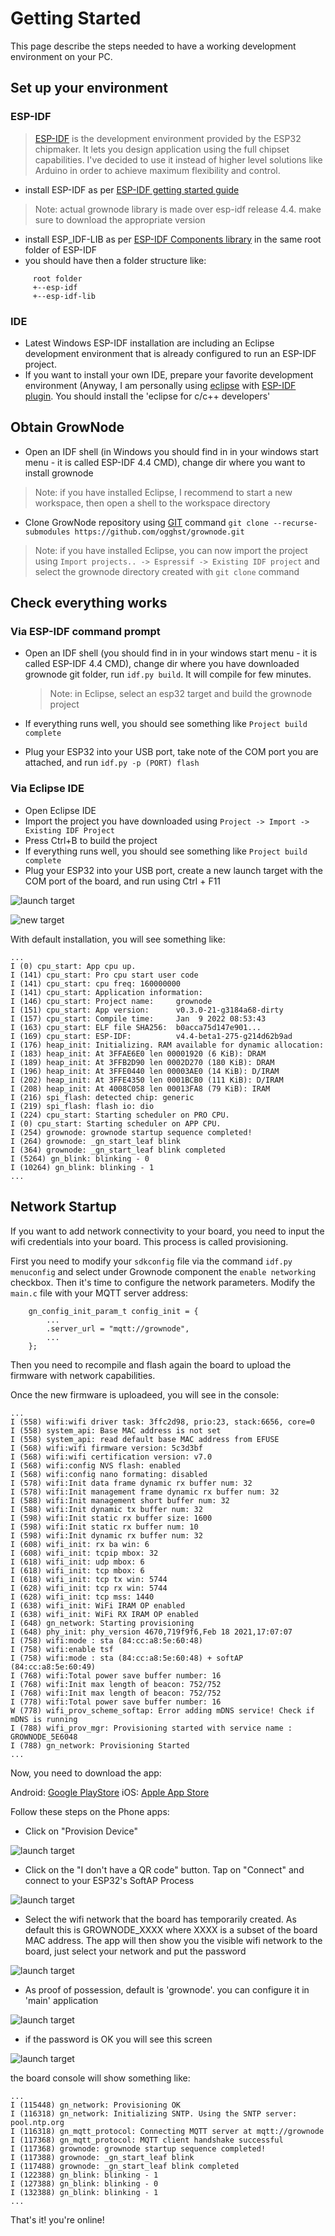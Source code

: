 # Getting Started

This page describe the steps needed to have a working development environment on your PC. 

## Set up your environment

### ESP-IDF

> [ESP-IDF](https://www.espressif.com/en/products/sdks/esp-idf) is the development environment provided by the ESP32 chipmaker. It lets you design application using the full chipset capabilities. I've decided to use it instead of higher level solutions like Arduino in order to achieve maximum flexibility and control.

 - install ESP-IDF as per [ESP-IDF getting started guide](https://docs.espressif.com/projects/esp-idf/en/latest/esp32/get-started/)
 
 > Note: actual grownode library is made over esp-idf release 4.4. make sure to download the appropriate version
 
 - install ESP_IDF-LIB as per [ESP-IDF Components library](https://github.com/UncleRus/esp-idf-lib) in the same root folder of ESP-IDF
 - you should have then a folder structure like:
 
```
     root folder
     +--esp-idf
     +--esp-idf-lib
```

### IDE

 - Latest Windows ESP-IDF installation are including an Eclipse development environment that is already configured to run an ESP-IDF project. 
 - If you want to install your own IDE, prepare your favorite development environment (Anyway, I am personally using [eclipse](https://www.eclipse.org/downloads/) with [ESP-IDF plugin](https://github.com/espressif/idf-eclipse-plugin/blob/master/README.md). You should install the 'eclipse for c/c++ developers'

## Obtain GrowNode

 - Open an IDF shell (in Windows you should find in in your windows start menu - it is called ESP-IDF 4.4 CMD), change dir where you want to install grownode

  > Note: if you have installed Eclipse, I recommend to start a new workspace, then open a shell to the workspace directory

 - Clone GrowNode repository using [GIT](https://git-scm.com/) command `git clone --recurse-submodules https://github.com/ogghst/grownode.git`

  > Note: if you have installed Eclipse, you can now import the project using `Import projects.. -> Espressif -> Existing IDF project` and select the grownode directory created with `git clone` command

## Check everything works

### Via ESP-IDF command prompt

 - Open an IDF shell (you should find in in your windows start menu - it is called ESP-IDF 4.4 CMD), change dir where you have downloaded grownode git folder, run `idf.py build`. It will compile for few minutes. 
 
   > Note: in Eclipse, select an esp32 target and build the grownode project
 
 - If everything runs well, you should see something like `Project build complete`
 - Plug your ESP32 into your USB port, take note of the COM port you are attached, and run `idf.py -p (PORT) flash`

### Via Eclipse IDE

- Open Eclipse IDE
- Import the project you have downloaded using `Project -> Import -> Existing IDF Project`
- Press Ctrl+B to build the project
- If everything runs well, you should see something like `Project build complete`
- Plug your ESP32 into your USB port, create a new launch target with the COM port of the board, and run using Ctrl + F11

![launch target](../resources/images/eclipse_run_toolboard.png)

![new target](../resources/images/eclipse_new_target.png)

With default installation, you will see something like:

```
...
I (0) cpu_start: App cpu up.
I (141) cpu_start: Pro cpu start user code
I (141) cpu_start: cpu freq: 160000000
I (141) cpu_start: Application information:
I (146) cpu_start: Project name:     grownode
I (151) cpu_start: App version:      v0.3.0-21-g3184a68-dirty
I (157) cpu_start: Compile time:     Jan  9 2022 08:53:43
I (163) cpu_start: ELF file SHA256:  b0acca75d147e901...
I (169) cpu_start: ESP-IDF:          v4.4-beta1-275-g214d62b9ad
I (176) heap_init: Initializing. RAM available for dynamic allocation:
I (183) heap_init: At 3FFAE6E0 len 00001920 (6 KiB): DRAM
I (189) heap_init: At 3FFB2D90 len 0002D270 (180 KiB): DRAM
I (196) heap_init: At 3FFE0440 len 00003AE0 (14 KiB): D/IRAM
I (202) heap_init: At 3FFE4350 len 0001BCB0 (111 KiB): D/IRAM
I (208) heap_init: At 4008C058 len 00013FA8 (79 KiB): IRAM
I (216) spi_flash: detected chip: generic
I (219) spi_flash: flash io: dio
I (224) cpu_start: Starting scheduler on PRO CPU.
I (0) cpu_start: Starting scheduler on APP CPU.
I (254) grownode: grownode startup sequence completed!
I (264) grownode: _gn_start_leaf blink
I (364) grownode: _gn_start_leaf blink completed
I (5264) gn_blink: blinking - 0
I (10264) gn_blink: blinking - 1
...
```

## Network Startup

If you want to add network connectivity to your board, you need to input the wifi credentials into your board. This process is called provisioning.

First you need to modify your `sdkconfig` file via the command `idf.py menuconfig` and select under Grownode component the `enable networking` checkbox. 
Then it's time to configure the network parameters. Modify the `main.c` file with your MQTT server address:

```
	gn_config_init_param_t config_init = {
		...
		.server_url = "mqtt://grownode",
		...
	};
```

Then you need to recompile and flash again the board to upload the firmware with network capabilities.

Once the new firmware is uploadeed, you will see in the console:

```
...
I (558) wifi:wifi driver task: 3ffc2d98, prio:23, stack:6656, core=0
I (558) system_api: Base MAC address is not set
I (558) system_api: read default base MAC address from EFUSE
I (568) wifi:wifi firmware version: 5c3d3bf
I (568) wifi:wifi certification version: v7.0
I (568) wifi:config NVS flash: enabled
I (568) wifi:config nano formating: disabled
I (578) wifi:Init data frame dynamic rx buffer num: 32
I (578) wifi:Init management frame dynamic rx buffer num: 32
I (588) wifi:Init management short buffer num: 32
I (588) wifi:Init dynamic tx buffer num: 32
I (598) wifi:Init static rx buffer size: 1600
I (598) wifi:Init static rx buffer num: 10
I (598) wifi:Init dynamic rx buffer num: 32
I (608) wifi_init: rx ba win: 6
I (608) wifi_init: tcpip mbox: 32
I (618) wifi_init: udp mbox: 6
I (618) wifi_init: tcp mbox: 6
I (618) wifi_init: tcp tx win: 5744
I (628) wifi_init: tcp rx win: 5744
I (628) wifi_init: tcp mss: 1440
I (638) wifi_init: WiFi IRAM OP enabled
I (638) wifi_init: WiFi RX IRAM OP enabled
I (648) gn_network: Starting provisioning
I (648) phy_init: phy_version 4670,719f9f6,Feb 18 2021,17:07:07
I (758) wifi:mode : sta (84:cc:a8:5e:60:48)
I (758) wifi:enable tsf
I (758) wifi:mode : sta (84:cc:a8:5e:60:48) + softAP (84:cc:a8:5e:60:49)
I (768) wifi:Total power save buffer number: 16
I (768) wifi:Init max length of beacon: 752/752
I (768) wifi:Init max length of beacon: 752/752
I (778) wifi:Total power save buffer number: 16
W (778) wifi_prov_scheme_softap: Error adding mDNS service! Check if mDNS is running
I (788) wifi_prov_mgr: Provisioning started with service name : GROWNODE_5E6048 
I (788) gn_network: Provisioning Started
...
```

Now, you need to download the app:

Android: [Google PlayStore](https://play.google.com/store/apps/details?id=com.espressif.provsoftap)
iOS: [Apple App Store](https://apps.apple.com/in/app/esp-softap-provisioning/id1474040630)

Follow these steps on the Phone apps:
 
- Click on "Provision Device" 

![launch target](../resources/images/provisioning0.png)


- Click on the "I don't have a QR code" button. Tap on "Connect" and connect to your ESP32's SoftAP Process

![launch target](../resources/images/provisioning1.png)

- Select the wifi network that the board has temporarily created. As default this is GROWNODE_XXXX where XXXX is a subset of the board MAC address. The app will then show you the visible wifi network to the board, just select your network and put the password

![launch target](../resources/images/provisioning2.png)

- As proof of possession, default is 'grownode'. you can configure it in 'main' application

![launch target](../resources/images/provisioning3.png)

- if the password is OK you will see this screen

![launch target](../resources/images/provisioning4.png)

the board console will show something like:







```
...
I (115448) gn_network: Provisioning OK
I (116318) gn_network: Initializing SNTP. Using the SNTP server: pool.ntp.org
I (116318) gn_mqtt_protocol: Connecting MQTT server at mqtt://grownode
I (117368) gn_mqtt_protocol: MQTT client handshake successful
I (117368) grownode: grownode startup sequence completed!
I (117388) grownode: _gn_start_leaf blink
I (117488) grownode: _gn_start_leaf blink completed
I (122388) gn_blink: blinking - 1
I (127388) gn_blink: blinking - 0
I (132388) gn_blink: blinking - 1
...
```

That's it! you're online!
